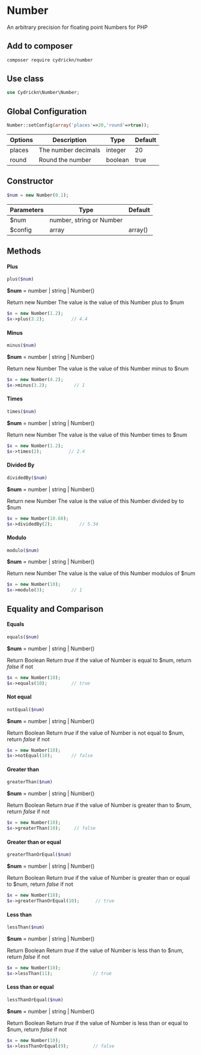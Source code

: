# Number
An arbitrary precision for floating point Numbers for PHP

## Add to composer
```bash
composer require cydrickn/number
```
## Use class
```php
use Cydrickn\Number\Number;
```
## Global Configuration
```php
Number::setConfig(array('places'=>20,'round'=>true));
```
Options|Description|Type|Default
-------|-----------|----|-------
places|The number decimals|integer|20
round|Round the number|boolean|true
## Constructor
```php
$num = new Number(0.1);
```
Parameters|Type|Default
----------|----|-------
$num|number, string or Number|
$config|array|array()
## Methods
#### Plus
```php
plus($num)
```
**$num** = number | string | Number()

Return new Number
The value is the value of this Number plus to $num
```php
$x = new Number(1.2);
$x->plus(3.2);          // 4.4
```
#### Minus
```php
minus($num)
```
**$num** = number | string | Number()

Return new Number
The value is the value of this Number minus to $num
```php
$x = new Number(4.2);
$x->minus(3.2);          // 1
```
#### Times
```php
times($num)
```
**$num** = number | string | Number()

Return new Number
The value is the value of this Number times to $num
```php
$x = new Number(1.2);
$x->times(2);          // 2.4
```
#### Divided By
```php
dividedBy($num)
```
**$num** = number | string | Number()

Return new Number
The value is the value of this Number divided by to $num
```php
$x = new Number(10.68);
$x->dividedBy(2);          // 5.34
```
#### Modulo
```php
modulo($num)
```
**$num** = number | string | Number()

Return new Number
The value is the value of this Number modulos of $num
```php
$x = new Number(10);
$x->modulo(3);          // 1
```
## Equality and Comparison
#### Equals
```php
equals($num)
```
**$num** = number | string | Number()

Return Boolean
Return *true* if the value of Number is equal to $num, return *false* if not
```php
$x = new Number(10);
$x->equals(10);         // true
```
#### Not equal
```php
notEqual($num)
```
**$num** = number | string | Number()

Return Boolean
Return *true* if the value of Number is not equal to $num, return *false* if not
```php
$x = new Number(10);
$x->notEqual(10);       // false
```
#### Greater than
```php
greaterThan($num)
```
**$num** = number | string | Number()

Return Boolean
Return *true* if the value of Number is greater than to $num, return *false* if not
```php
$x = new Number(10);
$x->greaterThan(10);     // false
```
#### Greater than or equal
```php
greaterThanOrEqual($num)
```
**$num** = number | string | Number()

Return Boolean
Return *true* if the value of Number is greater than or equal to $num, return *false* if not
```php
$x = new Number(10);
$x->greaterThanOrEqual(10);      // true
```

#### Less than
```php
lessThan($num)
```
**$num** = number | string | Number()

Return Boolean
Return *true* if the value of Number is less than to $num, return *false* if not
```php
$x = new Number(10);
$x->lessThan(11);               // true
```
#### Less than or equal
```php
lessThanOrEqual($num)
```
**$num** = number | string | Number()

Return Boolean
Return *true* if the value of Number is less than or equal to $num, return *false* if not
```php
$x = new Number(10);
$x->lessThanOrEqual(9);         // false
```
